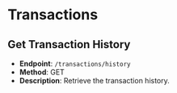 # Transactions

## Get Transaction History
- **Endpoint**: `/transactions/history`
- **Method**: GET
- **Description**: Retrieve the transaction history.